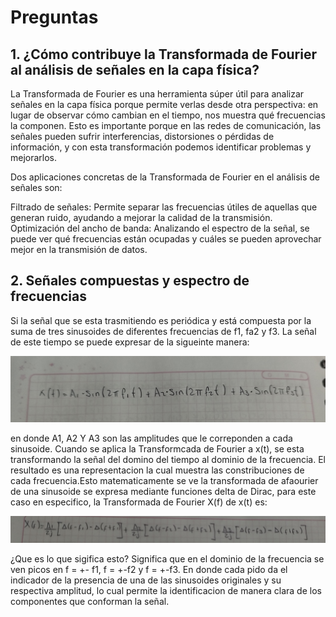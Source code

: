 # Preguntas
## 1. ¿Cómo contribuye la Transformada de Fourier al análisis de señales en la capa física?

La Transformada de Fourier es una herramienta súper útil para analizar señales en la capa física porque permite verlas desde otra perspectiva: en lugar de observar cómo cambian en el tiempo, nos muestra qué frecuencias la componen. Esto es importante porque en las redes de comunicación, las señales pueden sufrir interferencias, distorsiones o pérdidas de información, y con esta transformación podemos identificar problemas y mejorarlos.

Dos aplicaciones concretas de la Transformada de Fourier en el análisis de señales son:

Filtrado de señales: Permite separar las frecuencias útiles de aquellas que generan ruido, ayudando a mejorar la calidad de la transmisión.
Optimización del ancho de banda: Analizando el espectro de la señal, se puede ver qué frecuencias están ocupadas y cuáles se pueden aprovechar mejor en la transmisión de datos.

## 2. Señales compuestas y espectro de frecuencias

Si la señal que se esta trasmitiendo es periódica y está compuesta por la suma de tres sinusoides de diferentes frecuencias de f1, fa2 y f3. La señal de este tiempo se puede expresar de la sigueinte manera:

![Imagen 1](https://github.com/ALMA3112/Parcial-redes-de-computacion-/blob/main/Imagen1.jpg)

en  donde  A1, A2 Y A3 son las amplitudes que le correponden a cada sinusoide.
Cuando se aplica la Transformcada de Fourier a x(t), se esta transformando la señal del domino del tiempo al dominio de la frecuencia. El resultado es una representacion la cual muestra las constribuciones de cada frecuencia.Esto matematicamente se ve la transformada de afaourier de una sinusoide se expresa mediante funciones delta de Dirac, para este caso en especifico, la Transformada de Fourier X(f) de x(t) es:

![Imagen 2](https://github.com/ALMA3112/Parcial-redes-de-computacion-/blob/main/Imagen2.jpg)

¿Que es lo que sigifica esto? Significa que en el dominio de la frecuencia se ven picos en f = +- f1, f = +-f2 y f = +-f3. En donde cada pido da el indicador de la presencia de una de las sinusoides originales y su respectiva amplitud, lo cual permite la identificacion de manera clara de los componentes que conforman la señal.

